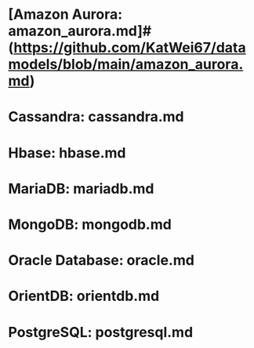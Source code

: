 # [Amazon Aurora: amazon_aurora.md]#(https://github.com/KatWei67/datamodels/blob/main/amazon_aurora.md)
# Cassandra: cassandra.md
# Hbase: hbase.md
# MariaDB: mariadb.md
# MongoDB: mongodb.md
# Oracle Database: oracle.md
# OrientDB: orientdb.md
# PostgreSQL: postgresql.md
